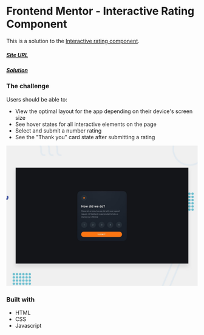 # Frontend Mentor - Interactive Rating Component

This is a solution to the [Interactive rating component](https://www.frontendmentor.io/challenges/interactive-rating-component-koxpeBUmI).

##### [Site URL](https://lustrous-bienenstitch-60914c.netlify.app/) 
##### [Solution](https://www.frontendmentor.io/solutions/html-css-and-javascript-HJjlfEWX5)

### The challenge

Users should be able to:

- View the optimal layout for the app depending on their device's screen size
- See hover states for all interactive elements on the page
- Select and submit a number rating
- See the "Thank you" card state after submitting a rating

![](./design/desktop-preview.jpg)

### Built with
- HTML
- CSS 
- Javascript
